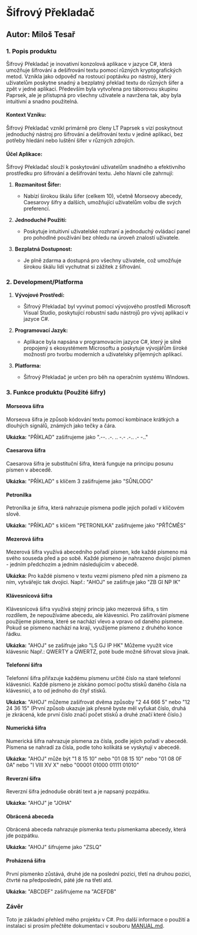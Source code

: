 # Šifrový Překladač

## Autor: Miloš Tesař

### 1. Popis produktu

Šifrový Překladač je inovativní konzolová aplikace v jazyce C#, která umožňuje šifrování a dešifrování textu pomocí různých kryptografických metod. Vznikla jako odpověď na rostoucí poptávku po nástroji, který uživatelům poskytne snadný a bezplatný překlad textu do různých šifer a zpět v jedné aplikaci. Především byla vytvořena pro táborovou skupinu Paprsek, ale je přístupná pro všechny uživatele a navržena tak, aby byla intuitivní a snadno použitelná.

#### Kontext Vzniku:

Šifrový Překladač vznikl primárně pro členy LT Paprsek s vizí poskytnout jednoduchý nástroj pro šifrování a dešifrování textu v jediné aplikaci, bez potřeby hledání nebo luštění šifer v různých zdrojích.

#### Účel Aplikace:

Šifrový Překladač slouží k poskytování uživatelům snadného a efektivního prostředku pro šifrování a dešifrování textu. Jeho hlavní cíle zahrnují:

1. **Rozmanitost Šifer:**
   - Nabízí širokou škálu šifer (celkem 10), včetně Morseovy abecedy, Caesarovy šifry a dalších, umožňující uživatelům volbu dle svých preferencí.

2. **Jednoduché Použití:**
   - Poskytuje intuitivní uživatelské rozhraní a jednoduchý ovládací panel pro pohodlné používání bez ohledu na úroveň znalostí uživatele.

3. **Bezplatná Dostupnost:**
   - Je plně zdarma a dostupná pro všechny uživatele, což umožňuje širokou škálu lidí vychutnat si zážitek z šifrování.

### 2. Development/Platforma

1. **Vývojové Prostředí:**
   - Šifrový Překladač byl vyvinut pomocí vývojového prostředí Microsoft Visual Studio, poskytující robustní sadu nástrojů pro vývoj aplikací v jazyce C#.

2. **Programovací Jazyk:**
   - Aplikace byla napsána v programovacím jazyce C#, který je silně propojený s ekosystémem Microsoftu a poskytuje vývojářům široké možnosti pro tvorbu moderních a uživatelsky příjemných aplikací.

3. **Platforma:**
   - Šifrový Překladač je určen pro běh na operačním systému Windows.

### 3. Funkce produktu (Použité šifry)

#### Morseova šifra

Morseova šifra je způsob kódování textu pomocí kombinace krátkých a dlouhých signálů, známých jako tečky a čára.

**Ukázka:**
"PŘÍKLAD" zašifrujeme jako ".--. .-. .. -.- .-.. .- -.."

#### Caesarova šifra

Caesarova šifra je substituční šifra, která funguje na principu posunu písmen v abecedě.

**Ukázka:**
"PŘÍKLAD" s klíčem 3 zašifrujeme jako "SŮNLODG"

#### Petronilka

Petronilka je šifra, která nahrazuje písmena podle jejich pořadí v klíčovém slově.

**Ukázka:**
"PŘÍKLAD" s klíčem "PETRONILKA" zašifrujeme jako "PŘŤĆMĚS"

#### Mezerová šifra

Mezerová šifra využívá abecedního pořadí písmen, kde každé písmeno má svého souseda před a po sobě. Každé písmeno je nahrazeno dvojicí písmen - jedním předchozím a jedním následujícím v abecedě.

**Ukázka:**
Pro každé písmeno v textu vezmi písmeno před ním a písmeno za ním, vytvářejíc tak dvojici. Např.: "AHOJ" se zašifruje jako "ZB GI NP IK"

#### Klávesnicová šifra

Klávesnicová šifra využívá stejný princip jako mezerová šifra, s tím rozdílem, že nepoužíváme abecedu, ale klávesnici. Pro zašifrování písmene použijeme písmena, které se nachází vlevo a vpravo od daného písmene. Pokud se písmeno nachází na kraji, využijeme písmeno z druhého konce řádku.

**Ukázka:**
"AHOJ" se zašifruje jako "LS GJ IP HK" 
Můžeme využít více klávesnic Např.: QWERTY a QWERTZ, poté bude možné šifrovat slova jinak.

#### Telefonní šifra

Telefonní šifra přiřazuje každému písmenu určité číslo na staré telefonní klávesnici. Každé písmeno je získáno pomocí počtu stisků daného čísla na klávesnici, a to od jednoho do čtyř stisků.

**Ukázka:**
"AHOJ" můžeme zašifrovat dvěma způsoby "2 44 666 5" nebo "12 24 36 15" 
(První způsob ukazuje jak přesně byste měl vyťukat číslo, druhá je zkrácená, kde první číslo značí počet stisků a druhé značí které číslo.)

#### Numerická šifra

Numerická šifra nahrazuje písmena za čísla, podle jejich pořadí v abecedě. Písmena se nahradí za čísla, podle toho kolikátá se vyskytují v abecedě.

**Ukázka:**
"AHOJ" může být "1 8 15 10" nebo "01 08 15 10" nebo "01 08 0F 0A" nebo "I VIII XV X" nebo "00001 01000 01111 01010"

#### Reverzní šifra

Reverzní šifra jednoduše obrátí text a je napsaný pozpátku.

**Ukázka:**
"AHOJ" je "JOHA"

#### Obrácená abeceda

Obrácená abeceda nahrazuje písmenka textu písmenkama abecedy, která jde pozpátku.

**Ukázka:**
"AHOJ" šifrujeme jako "ZSLQ"

#### Proházená šifra

První písmenko zůstává, druhé jde na poslední pozici, třetí na druhou pozici, čtvrté na předposlední, páté jde na třetí atd.

**Ukázka:**
"ABCDEF" zašifrujeme na "ACEFDB"

### Závěr

Toto je základní přehled mého projektu v C#. Pro další informace o použití a instalaci si prosím přečtěte dokumentaci v souboru [MANUAL.md](MANUAL.md).
